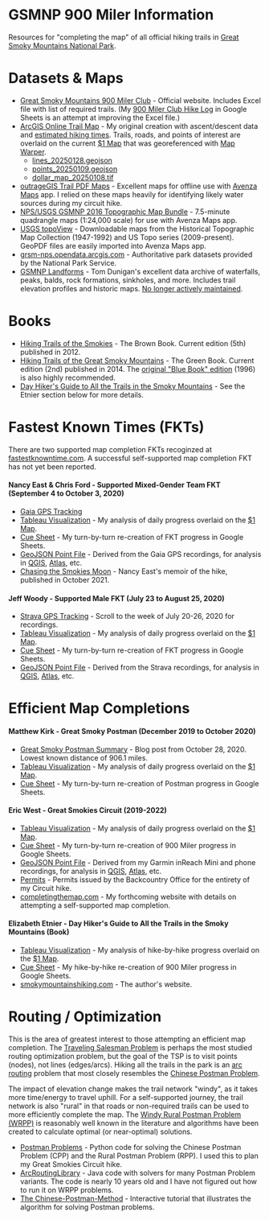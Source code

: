 # GSMNP 900 Miler Information
Resources for "completing the map" of all official hiking trails in [Great Smoky Mountains National Park](https://www.nps.gov/grsm/).

# Datasets & Maps
- [Great Smoky Mountains 900 Miler Club](https://smhclub.org/900-Miler-Club) - Official website. Includes Excel file with list of required trails. (My [900 Miler Club Hike Log](https://docs.google.com/spreadsheets/d/1bFKnjtmx7KK-NzT_R0nFtAiC-mHu1fw8V2mtac089SI/edit?usp=sharing) in Google Sheets is an attempt at improving the Excel file.)
- [ArcGIS Online Trail Map](https://arcg.is/PqW9W) - My original creation with ascent/descent data and [estimated hiking times](https://en.wikipedia.org/wiki/Tobler%27s_hiking_function). Trails, roads, and points of interest are overlaid on the current [$1 Map](https://smokieslife.org/product/backcountry-trail-map/) that was georeferenced with [Map Warper](https://mapwarper.net/maps/88180).
  - [lines_20250128.geojson](https://github.com/ericallanwest/great-smokies-circuit/blob/79dc290b6a989a72fe156246690eb05b66af2533/lines_20250128.geojson)
  - [points_20250109.geojson](https://github.com/ericallanwest/great-smokies-circuit/blob/753dd75b4653ce025064fb0ec89667e01fff2ecf/points_20250109.geojson)
  - [dollar_map_20250108.tif](https://github.com/ericallanwest/great-smokies-circuit/blob/753dd75b4653ce025064fb0ec89667e01fff2ecf/dollar_map_20250108.tif)
- [outrageGIS Trail PDF Maps](https://www.outragegis.com/grsm/) - Excellent maps for offline use with [Avenza Maps](https://store.avenza.com/pages/app-features) app. I relied on these maps heavily for identifying likely water sources during my circuit hike.
- [NPS/USGS GSMNP 2016 Topographic Map Bundle](https://store.avenza.com/products/npsusgs-great-smoky-mountains-national-park-2016-topographic-map-bundle-great-smoky-mountains-national-park-map) - 7.5-minute quadrangle maps (1:24,000 scale) for use with Avenza Maps app.
- [USGS topoView](https://ngmdb.usgs.gov/topoview/viewer/#11/35.5906/-83.5012) - Downloadable maps from the Historical Topographic Map Collection (1947-1992) and US Topo series (2009-present). GeoPDF files are easily imported into Avenza Maps app.
- [grsm-nps.opendata.arcgis.com](https://grsm-nps.opendata.arcgis.com/search?collection=Dataset) - Authoritative park datasets provided by the National Park Service.
- [GSMNP Landforms](https://tnlandforms.us/gsmnp/) - Tom Dunigan's excellent data archive of waterfalls, peaks, balds, rock formations, sinkholes, and more. Includes trail elevation profiles and historic maps. [No longer actively maintained](https://storymaps.arcgis.com/stories/07110fa0fd70404b9f07df1ae212d1f0).

# Books
- [Hiking Trails of the Smokies](https://smokieslife.org/product/hiking-trails-of-the-smokies/) - The Brown Book. Current edition (5th) published in 2012.
- [Hiking Trails of the Great Smoky Mountains](https://smokieslife.org/product/hiking-trails-ken-wise/) - The Green Book. Current edition (2nd) published in 2014. The [original "Blue Book" edition](https://www.amazon.com/Hiking-Trails-Great-Smoky-Mountains/dp/0870499149) (1996) is also highly recommended.
- [Day Hiker's Guide to All the Trails in the Smoky Mountains](https://smokieslife.org/product/day-hikers-guide-to-all-trails/) - See the Etnier section below for more details.

# Fastest Known Times (FKTs)
There are two supported map completion FKTs recoginzed at [fastestknowntime.com](https://fastestknowntime.com/route/great-smoky-mountains-national-park-900-nc-tn). A successful self-supported map completion FKT has not yet been reported.

#### Nancy East & Chris Ford - Supported Mixed-Gender Team FKT (September 4 to October 3, 2020)
- [Gaia GPS Tracking](https://www.gaiagps.com/datasummary/folder/2fdf7a17-4d4c-4eca-a9fe-225c9c0a42a0/)
- [Tableau Visualization](https://public.tableau.com/app/profile/ericallanwest/viz/GSMNP900MilerFKT-NancyEastandChrisFord/East_Ford_FKT_Map) - My analysis of daily progress overlaid on the [$1 Map](https://smokieslife.org/product/backcountry-trail-map/).
- [Cue Sheet](https://docs.google.com/spreadsheets/d/1yewy0VBL8va5r0qMwRLIukVofc1cK5Sm7-bl1nUeyAg/edit?usp=sharing) - My turn-by-turn re-creation of FKT progress in Google Sheets.
- [GeoJSON Point File](https://github.com/ericallanwest/great-smokies-circuit/blob/b221bb94da114a0c37bf9da9d766a3713469031b/nancy_east_fkt_10.geojson) - Derived from the Gaia GPS recordings, for analysis in [QGIS](https://qgis.org/), [Atlas](https://atlas.co/), etc.
- [Chasing the Smokies Moon](https://www.hopeandfeathertravels.com/order-chasing-the-smokies-moon/) - Nancy East's memoir of the hike, published in October 2021.

#### Jeff Woody - Supported Male FKT (July 23 to August 25, 2020)
- [Strava GPS Tracking](https://www.strava.com/athletes/6948035/training/log) - Scroll to the week of July 20-26, 2020 for recordings.
- [Tableau Visualization](https://public.tableau.com/app/profile/ericallanwest/viz/GSMNP900MilerFKT-JeffWoody/Woody_FKT_Map) - My analysis of daily progress overlaid on the [$1 Map](https://smokieslife.org/product/backcountry-trail-map/).
- [Cue Sheet](https://docs.google.com/spreadsheets/d/1HPTxD4CjjyvsUSpXQSYGiy09mZQhA8TUcZfHRDxbVIM/edit?usp=sharing) - My turn-by-turn re-creation of FKT progress in Google Sheets.
- [GeoJSON Point File](https://github.com/ericallanwest/great-smokies-circuit/blob/b221bb94da114a0c37bf9da9d766a3713469031b/jeff_woody_fkt_50.geojson) - Derived from the Strava recordings, for analysis in [QGIS](https://qgis.org/), [Atlas](https://atlas.co/), etc.

# Efficient Map Completions

#### Matthew Kirk - Great Smoky Postman (December 2019 to October 2020)
- [Great Smoky Postman Summary](https://matthewkirk.blogspot.com/2020/10/great-smoky-postman-summary.html) - Blog post from October 28, 2020. Lowest known distance of 906.1 miles.
- [Tableau Visualization](https://public.tableau.com/app/profile/ericallanwest/viz/GreatSmokyPostmanProject-MatthewKirk/Postman_Map) - My analysis of daily progress overlaid on the [$1 Map](https://smokieslife.org/product/backcountry-trail-map/).
- [Cue Sheet](https://docs.google.com/spreadsheets/d/1BoVFACHH7E4-Aeu7uGRGfXZVoJuAOrNvkz2MQOgcd6k/edit?usp=sharing) - My turn-by-turn re-creation of Postman progress in Google Sheets.

#### Eric West - Great Smokies Circuit (2019-2022)
- [Tableau Visualization](https://public.tableau.com/app/profile/ericallanwest/viz/GSMNP900MilerCircuit-EricWest/West_Circuit_Map) - My analysis of daily progress overlaid on the [$1 Map](https://smokieslife.org/product/backcountry-trail-map/).
- [Cue Sheet](https://docs.google.com/spreadsheets/d/1ACHSmas1CtTb6CJ1RvFlAs-pkRSpCG2Y7gnv6m_B_QA/edit?usp=sharing) - My turn-by-turn re-creation of 900 Miler progress in Google Sheets.
- [GeoJSON Point File](https://github.com/ericallanwest/great-smokies-circuit/blob/811641e0c99a4b824dcee5040ced33c9f9aac5d4/eric_west_circuit.geojson) - Derived from my Garmin inReach Mini and phone recordings, for analysis in [QGIS](https://qgis.org/), [Atlas](https://atlas.co/), etc.
- [Permits](https://github.com/ericallanwest/great-smokies-circuit/blob/bf3dab190c896727578445fd9ba7d9cc24ce2623/eric_west_circuit_permits.pdf) - Permits issued by the Backcountry Office for the entirety of my Circuit hike.
- [completingthemap.com](https://completingthemap.com/) - My forthcoming website with details on attempting a self-supported map completion.

#### Elizabeth Etnier - Day Hiker's Guide to All the Trails in the Smoky Mountains (Book)
- [Tableau Visualization](https://public.tableau.com/app/profile/ericallanwest/viz/DayHikersGuidetoAlltheTrailsintheSmokyMountainsEtnier/Etnier_Map) - My analysis of hike-by-hike progress overlaid on the [$1 Map](https://smokieslife.org/product/backcountry-trail-map/).
- [Cue Sheet](https://docs.google.com/spreadsheets/d/1CpX0-61aN38rtjumSJ0_Rv_m-ckZb9kNNl_bq9xX3vU/edit?usp=sharing) - My hike-by-hike re-creation of 900 Miler progress in Google Sheets.
- [smokymountainshiking.com](http://smokymountainshiking.com/) - The author's website.

# Routing / Optimization
This is the area of greatest interest to those attempting an efficient map completion. The [Traveling Salesman Problem](https://en.wikipedia.org/wiki/Travelling_salesman_problem) is perhaps the most studied routing optimization problem, but the goal of the TSP is to visit points (nodes), not lines (edges/arcs). Hiking all the trails in the park is an [arc routing](https://en.wikipedia.org/wiki/Arc_routing) problem that most closely resembles the [Chinese Postman Problem](https://en.wikipedia.org/wiki/Chinese_postman_problem).

The impact of elevation change makes the trail network "windy", as it takes more time/energy to travel uphill. For a self-supported journey, the trail network is also "rural" in that roads or non-required trails can be used to more efficiently complete the map. The [Windy Rural Postman Problem (WRPP)](https://en.wikipedia.org/wiki/Arc_routing#Windy_postman_problem_and_variants) is reasonably well known in the literature and algorithms have been created to calculate optimal (or near-optimal) solutions.
 
- [Postman Problems](https://github.com/brooksandrew/postman_problems) - Python code for solving the Chinese Postman Problem (CPP) and the Rural Postman Problem (RPP). I used this to plan my Great Smokies Circuit hike.
- [ArcRoutingLibrary](https://github.com/Olibear/ArcRoutingLibrary) - Java code with solvers for many Postman Problem variants. The code is nearly 10 years old and I have not figured out how to run it on WRPP problems.
- [The Chinese-Postman-Method](https://web.archive.org/web/20210514003240/https://www-m9.ma.tum.de/graph-algorithms/directed-chinese-postman/index_en.html) - Interactive tutorial that illustrates the algorithm for solving Postman problems.
